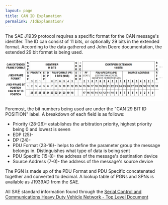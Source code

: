 ```yaml
---
layout: page
title: CAN ID Explanation
permalink: /IdExplanation/
---
```


The SAE J1939 protocol requires a specific format for the CAN message's 
identifer. The ID can consist of 11 bits, or optionally 29 bits in the 
extended format. According to the data gathered and John Deere documentation,
the extended 29 bit format is being used.


![SAE J1939 Identifier format](/images/idmap.png)


Foremost, the bit numbers being used are under the "CAN 29 BIT ID POSITION" 
label.
A breakdown of each field is as follows:
<ul>
 <li>Priority (28-26)- establishes the arbitration priority, highest priority
 being 0 and lowest is seven</li>
 <li>EDP (25)- </li>
 <li>DP (24)- </li>
 <li>PDU Format (23-16)- helps to define the parameter group the message
 belongs in. Distinguishes what type of data is being sent</li>
 <li>PDU Specific (15-8)- the address of the message's destination device</li>
 <li>Source Address (7-0)- the address of the message's source device</li>
</ul>


The PGN is made up of the PDU Format and PDU Specific concatenated together and converted to decimal.
A lookup table of PGNs and SPNs is available as J1939AD from the SAE.

All SAE standard information found through the 
<a href="https://saemobilus.sae.org/content/j1939_201308">
Serial Control and Communications Heavy Duty Vehicle Network - Top
Level Document</a>
